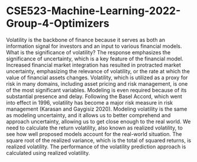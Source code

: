 # CSE523-Machine-Learning-2022-Group-4-Optimizers

Volatility is the backbone of finance because it serves as both an information signal for investors and an input to various financial models. 
What is the significance of volatility? The response emphasizes the significance of uncertainty, which is a key feature of the financial model. 
Increased financial market integration has resulted in protracted market uncertainty, emphasizing the relevance of volatility, 
or the rate at which the value of financial assets changes. Volatility, which is utilized as a proxy for risk in many domains, 
including asset pricing and risk management, is one of the most significant variables.
Modeling is even required because of its substantial presence and delay. Following the Basel Accord, which went into effect in 1996,
volatility has become a major risk measure in risk management (Karasan and Gaygisiz 2020). Modeling volatility is the same as modeling uncertainty, 
and it allows us to better comprehend and approach uncertainty, allowing us to get close enough to the real world. 
We need to calculate the return volatility, also known as realized volatility, to see how well proposed models account for the real-world situation. 
The square root of the realized variance, which is the total of squared returns, 
is realized volatility. The performance of the volatility prediction approach is calculated using realized volatility.
